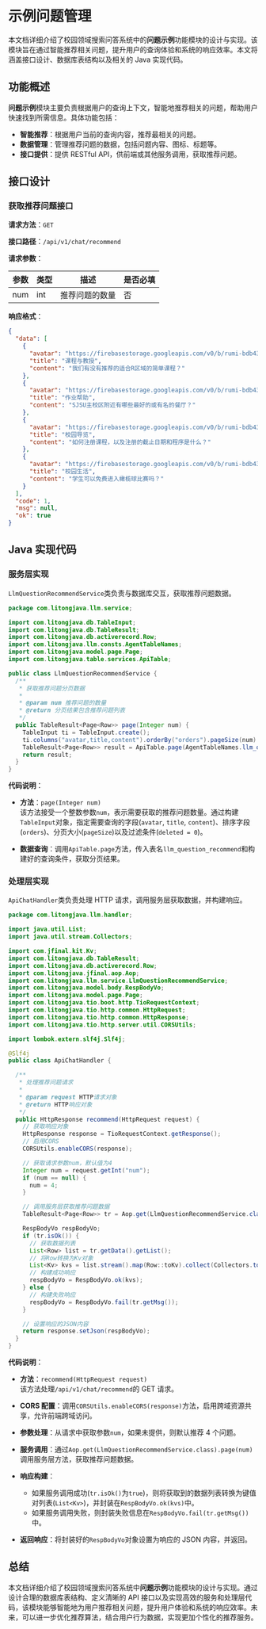 # 示例问题管理

本文档详细介绍了校园领域搜索问答系统中的**问题示例**功能模块的设计与实现。该模块旨在通过智能推荐相关问题，提升用户的查询体验和系统的响应效率。本文将涵盖接口设计、数据库表结构以及相关的 Java 实现代码。

## 功能概述

**问题示例**模块主要负责根据用户的查询上下文，智能地推荐相关的问题，帮助用户快速找到所需信息。具体功能包括：

- **智能推荐**：根据用户当前的查询内容，推荐最相关的问题。
- **数据管理**：管理推荐问题的数据，包括问题内容、图标、标题等。
- **接口提供**：提供 RESTful API，供前端或其他服务调用，获取推荐问题。

## 接口设计

### 获取推荐问题接口

**请求方法**：`GET`

**接口路径**：`/api/v1/chat/recommend`

**请求参数**：

| 参数 | 类型 | 描述           | 是否必填 |
| ---- | ---- | -------------- | -------- |
| num  | int  | 推荐问题的数量 | 否       |

**响应格式**：

```json
{
  "data": [
    {
      "avatar": "https://firebasestorage.googleapis.com/v0/b/rumi-bdb43.appspot.com/o/public%2Ftmp%2Fimg_v3_02cd_bd6fe904-94f1-4986-9d65-0175e22746eh.png?alt=media",
      "title": "课程与教授",
      "content": "我们有没有推荐的适合R区域的简单课程？"
    },
    {
      "avatar": "https://firebasestorage.googleapis.com/v0/b/rumi-bdb43.appspot.com/o/public%2Ftmp%2Fimg_v3_02cd_7b40632d-d0f6-4328-99ce-2e36d966709h.png?alt=media",
      "title": "作业帮助",
      "content": "SJSU主校区附近有哪些最好的或有名的餐厅？"
    },
    {
      "avatar": "https://firebasestorage.googleapis.com/v0/b/rumi-bdb43.appspot.com/o/public%2Ftmp%2Fimg_v3_02cd_32d2f8af-a364-4a10-a9b0-4a5d6686b27h.png?alt=media",
      "title": "校园导览",
      "content": "如何注册课程，以及注册的截止日期和程序是什么？"
    },
    {
      "avatar": "https://firebasestorage.googleapis.com/v0/b/rumi-bdb43.appspot.com/o/public%2Ftmp%2Fimg_v3_02cd_e638ecb7-73d6-45d4-805d-001f2065142h.png?alt=media",
      "title": "校园生活",
      "content": "学生可以免费进入橄榄球比赛吗？"
    }
  ],
  "code": 1,
  "msg": null,
  "ok": true
}
```

## Java 实现代码

### 服务层实现

`LlmQuestionRecommendService`类负责与数据库交互，获取推荐问题数据。

```java
package com.litongjava.llm.service;

import com.litongjava.db.TableInput;
import com.litongjava.db.TableResult;
import com.litongjava.db.activerecord.Row;
import com.litongjava.llm.consts.AgentTableNames;
import com.litongjava.model.page.Page;
import com.litongjava.table.services.ApiTable;

public class LlmQuestionRecommendService {
  /**
   * 获取推荐问题分页数据
   *
   * @param num 推荐问题的数量
   * @return 分页结果包含推荐问题列表
   */
  public TableResult<Page<Row>> page(Integer num) {
    TableInput ti = TableInput.create();
    ti.columns("avatar,title,content").orderBy("orders").pageSize(num).set("deleted", 0);
    TableResult<Page<Row>> result = ApiTable.page(AgentTableNames.llm_question_recommend, ti);
    return result;
  }
}
```

**代码说明**：

- **方法**：`page(Integer num)`  
  该方法接受一个整数参数`num`，表示需要获取的推荐问题数量。通过构建`TableInput`对象，指定需要查询的字段(`avatar`, `title`, `content`)、排序字段(`orders`)、分页大小(`pageSize`)以及过滤条件(`deleted = 0`)。

- **数据查询**：调用`ApiTable.page`方法，传入表名`llm_question_recommend`和构建好的查询条件，获取分页结果。

### 处理层实现

`ApiChatHandler`类负责处理 HTTP 请求，调用服务层获取数据，并构建响应。

```java
package com.litongjava.llm.handler;

import java.util.List;
import java.util.stream.Collectors;

import com.jfinal.kit.Kv;
import com.litongjava.db.TableResult;
import com.litongjava.db.activerecord.Row;
import com.litongjava.jfinal.aop.Aop;
import com.litongjava.llm.service.LlmQuestionRecommendService;
import com.litongjava.model.body.RespBodyVo;
import com.litongjava.model.page.Page;
import com.litongjava.tio.boot.http.TioRequestContext;
import com.litongjava.tio.http.common.HttpRequest;
import com.litongjava.tio.http.common.HttpResponse;
import com.litongjava.tio.http.server.util.CORSUtils;

import lombok.extern.slf4j.Slf4j;

@Slf4j
public class ApiChatHandler {

  /**
   * 处理推荐问题请求
   *
   * @param request HTTP请求对象
   * @return HTTP响应对象
   */
  public HttpResponse recommend(HttpRequest request) {
    // 获取响应对象
    HttpResponse response = TioRequestContext.getResponse();
    // 启用CORS
    CORSUtils.enableCORS(response);

    // 获取请求参数num，默认值为4
    Integer num = request.getInt("num");
    if (num == null) {
      num = 4;
    }

    // 调用服务层获取推荐问题数据
    TableResult<Page<Row>> tr = Aop.get(LlmQuestionRecommendService.class).page(num);

    RespBodyVo respBodyVo;
    if (tr.isOk()) {
      // 获取数据列表
      List<Row> list = tr.getData().getList();
      // 将Row转换为Kv对象
      List<Kv> kvs = list.stream().map(Row::toKv).collect(Collectors.toList());
      // 构建成功响应
      respBodyVo = RespBodyVo.ok(kvs);
    } else {
      // 构建失败响应
      respBodyVo = RespBodyVo.fail(tr.getMsg());
    }

    // 设置响应的JSON内容
    return response.setJson(respBodyVo);
  }
}
```

**代码说明**：

- **方法**：`recommend(HttpRequest request)`  
  该方法处理`/api/v1/chat/recommend`的 GET 请求。

- **CORS 配置**：调用`CORSUtils.enableCORS(response)`方法，启用跨域资源共享，允许前端跨域访问。

- **参数处理**：从请求中获取参数`num`，如果未提供，则默认推荐 4 个问题。

- **服务调用**：通过`Aop.get(LlmQuestionRecommendService.class).page(num)`调用服务层方法，获取推荐问题数据。

- **响应构建**：

  - 如果服务调用成功(`tr.isOk()`为`true`)，则将获取到的数据列表转换为键值对列表(`List<Kv>`)，并封装在`RespBodyVo.ok(kvs)`中。
  - 如果服务调用失败，则封装失败信息在`RespBodyVo.fail(tr.getMsg())`中。

- **返回响应**：将封装好的`RespBodyVo`对象设置为响应的 JSON 内容，并返回。

## 总结

本文档详细介绍了校园领域搜索问答系统中**问题示例**功能模块的设计与实现。通过设计合理的数据库表结构、定义清晰的 API 接口以及实现高效的服务和处理层代码，该模块能够智能地为用户推荐相关问题，提升用户体验和系统的响应效率。未来，可以进一步优化推荐算法，结合用户行为数据，实现更加个性化的推荐服务。
